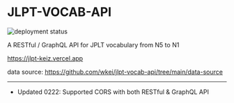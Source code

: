 # JLPT-VOCAB-API

![deployment status](https://img.shields.io/github/deployments/wkei/jlpt-vocab-api/Production)

A RESTful / GraphQL API for JPLT vocabulary from N5 to N1

https://jlpt-keiz.vercel.app

data source: https://github.com/wkei/jlpt-vocab-api/tree/main/data-source

---

- Updated 0222: Supported CORS with both RESTful & GraphQL API
